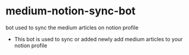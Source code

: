 # medium-notion-sync-bot
bot used to sync the medium articles on notion profile

- This bot is used to sync or added newly add medium articles to your notion profile